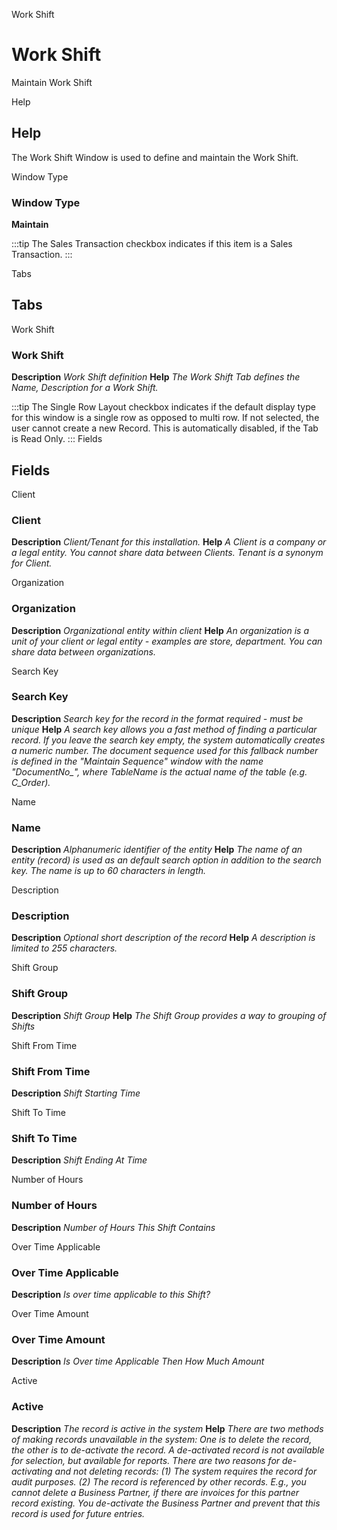
Work Shift
# Work Shift


Maintain Work Shift

Help
## Help

The Work Shift Window is used to define and maintain the Work Shift.

Window Type
### Window Type

**Maintain**

:::tip
The Sales Transaction checkbox indicates if this item is a Sales Transaction.
:::

Tabs
## Tabs


Work Shift
### Work Shift

**Description**
 *Work Shift definition*
**Help**
 *The Work Shift Tab defines the Name, Description for a Work Shift.*

:::tip
The Single Row Layout checkbox indicates if the default display type for this window is a single row as opposed to multi row.
If not selected, the user cannot create a new Record.  This is automatically disabled, if the Tab is Read Only.
:::
Fields
## Fields


Client
### Client

**Description**
 *Client/Tenant for this installation.*
**Help**
 *A Client is a company or a legal entity. You cannot share data between Clients. Tenant is a synonym for Client.*

Organization
### Organization

**Description**
 *Organizational entity within client*
**Help**
 *An organization is a unit of your client or legal entity - examples are store, department. You can share data between organizations.*

Search Key
### Search Key

**Description**
 *Search key for the record in the format required - must be unique*
**Help**
 *A search key allows you a fast method of finding a particular record.
If you leave the search key empty, the system automatically creates a numeric number.  The document sequence used for this fallback number is defined in the "Maintain Sequence" window with the name "DocumentNo_<TableName>", where TableName is the actual name of the table (e.g. C_Order).*

Name
### Name

**Description**
 *Alphanumeric identifier of the entity*
**Help**
 *The name of an entity (record) is used as an default search option in addition to the search key. The name is up to 60 characters in length.*

Description
### Description

**Description**
 *Optional short description of the record*
**Help**
 *A description is limited to 255 characters.*

Shift Group
### Shift Group

**Description**
 *Shift Group*
**Help**
 *The Shift Group provides a way to grouping of Shifts*

Shift From Time
### Shift From Time

**Description**
 *Shift Starting Time*

Shift To Time
### Shift To Time

**Description**
 *Shift Ending At Time*

Number of Hours
### Number of Hours

**Description**
 *Number of Hours This Shift Contains*

Over Time Applicable
### Over Time Applicable

**Description**
 *Is over time applicable to this Shift?*

Over Time Amount
### Over Time Amount

**Description**
 *Is Over time Applicable  Then How Much Amount*

Active
### Active

**Description**
 *The record is active in the system*
**Help**
 *There are two methods of making records unavailable in the system: One is to delete the record, the other is to de-activate the record. A de-activated record is not available for selection, but available for reports.
There are two reasons for de-activating and not deleting records:
(1) The system requires the record for audit purposes.
(2) The record is referenced by other records. E.g., you cannot delete a Business Partner, if there are invoices for this partner record existing. You de-activate the Business Partner and prevent that this record is used for future entries.*
